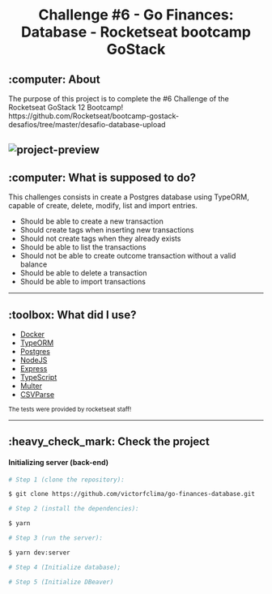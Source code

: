 <h1 align="center">Challenge #6 - Go Finances: Database - Rocketseat bootcamp GoStack</h1>

<h2>:computer: About</h2>
The purpose of this project is to complete the #6 Challenge of the Rocketseat GoStack 12 Bootcamp!<br>
https://github.com/Rocketseat/bootcamp-gostack-desafios/tree/master/desafio-database-upload

![project-preview](.preview/mobile.gif)
---

<h2>:computer: What is supposed to do?</h2>
This challenges consists in create a Postgres database using TypeORM, capable of create, delete, modify, list and import entries.
<ul>
<li>Should be able to create a new transaction</li>
<li>Should create tags when inserting new transactions</li>
<li>Should not create tags when they already exists</li>
<li>Should be able to list the transactions</li>
<li>Should not be able to create outcome transaction without a valid balance</li>
<li>Should be able to delete a transaction</li>
<li>Should be able to import transactions</li>
</ul>

---

<h2>:toolbox: What did I use?</h2>

- [Docker](https://www.docker.com/)
- [TypeORM](https://typeorm.io/)
- [Postgres](#)
- [NodeJS](https://nodejs.org/en/)
- [Express](https://expressjs.com/)
- [TypeScript](https://www.typescriptlang.org/)
- [Multer](https://github.com/expressjs/multer)
- [CSVParse](https://csv.js.org/parse/)

<small>The tests were provided by rocketseat staff!</small>

---

<h2>:heavy_check_mark: Check the project</h2>

#### Initializing server (back-end)
```bash
# Step 1 (clone the repository):

$ git clone https://github.com/victorfclima/go-finances-database.git

# Step 2 (install the dependencies):

$ yarn

# Step 3 (run the server):

$ yarn dev:server

# Step 4 (Initialize database);

# Step 5 (Initialize DBeaver)
```
